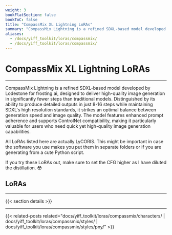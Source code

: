 ```yaml
---
weight: 3
bookFlatSection: false
bookToC: false
title: "CompassMix XL Lightning LoRAs"
summary: "CompassMix Lightning is a refined SDXL-based model developed by Lodestone for frosting.ai, designed to deliver high-quality image generation in significantly fewer steps than traditional models. Distinguished by its ability to produce detailed outputs in just 8-16 steps while maintaining SDXL's high resolution standards, it strikes an optimal balance between generation speed and image quality. The model features enhanced prompt adherence and supports ControlNet compatibility, making it particularly valuable for users who need quick yet high-quality image generation capabilities. This list contains all the LoRAs I have released for this model."
aliases:
  - /docs/yiff_toolkit/loras/compassmix/
  - /docs/yiff_toolkit/loras/compassmix/
---
```


<!--markdownlint-disable MD025 -->

# CompassMix XL Lightning LoRAs

---

CompassMix Lightning is a refined SDXL-based model developed by Lodestone for frosting.ai, designed to deliver high-quality image generation in significantly fewer steps than traditional models. Distinguished by its ability to produce detailed outputs in just 8-16 steps while maintaining SDXL's high resolution standards, it strikes an optimal balance between generation speed and image quality. The model features enhanced prompt adherence and supports ControlNet compatibility, making it particularly valuable for users who need quick yet high-quality image generation capabilities.

All LoRAs listed here are actually LyCORIS. This might be important in case the software you use makes you put them in separate folders or if you are generating from a cute Python script.

If you try these LoRAs out, make sure to set the CFG higher as I have diluted the distillation. 😳

## LoRAs

---

{{< section details >}}

---

<!--
HUGO_SEARCH_EXCLUDE_START
-->
{{< related-posts related="docs/yiff_toolkit/loras/compassmix/characters/ | docs/yiff_toolkit/loras/compassmix/styles/ | docs/yiff_toolkit/loras/compassmix/styles/pny/" >}}
<!--
HUGO_SEARCH_EXCLUDE_END
-->

